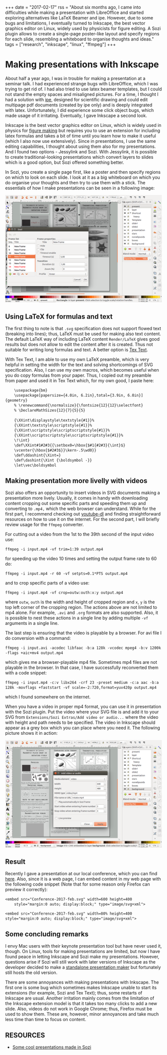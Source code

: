 +++
date = "2017-02-17"
rss = "About six months ago, I came into difficulties while making a presentation with LibreOffice and started exploring alternatives like LaTeX Beamer and ipe. However, due to some bugs and limitations, I eventually turned to Inkscape, the best vector graphics editor on Linux, widely used by physicists for figure editing. A Sozi plugin allows to create a single-page poster-like layout and specify regions for each slide, resembling a whiteboard to organise thoughts and ideas."
tags = ["research", "inkscape", "linux", "ffmpeg"]
+++

# Making presentations with Inkscape

About half a year ago, I was in trouble for making a presentation at a seminar talk. I had experienced strange bugs with LibreOffice, which I was trying to get rid of. I had also tried to use latex beamer templates, but I could not stand the empty spaces and misaligned pictures. For a time, I thought I had a solution with [ipe,](http://ipe.otfried.org/) designed for scientific drawing and could edit multipage pdf documents (created by ipe only) and is deeply integrated with latex. Unfortunately, I did experience some click object bugs, which made usage of it irritating. Eventually, I gave Inkscape a second look.

Inkscape is the best vector graphics editor on Linux, which is widely used in physics for [figure making](http://physics.stackexchange.com/questions/401/what-software-programs-are-used-to-draw-physics-diagrams-and-what-are-their-rel) but requires you to use an extension for including latex formulas and takes
a bit of time until you learn how to make it useful (which I also now use extensively). Since in presentations, I use the same editing capabilities, I thought about using them also for my presentations. And I found two options - Jessylink and Sozi. With Jessylink, it is possible to create traditional-looking presentations which convert layers to slides which is a good option, but Sozi offered something better.

In Sozi, you create a single page first, like a poster and then specify regions on which to look on each slide. I look at it as a big whiteboard on which you do organise your thoughts and then try to use them with a stick. The essentials of how I make presentations can be seen in a following image:

![](presentation-with-inkscape-sozi.png)

## Using LaTeX for formulas and text

The first thing to note is that `.svg` specification does not support flowed text (breaking into lines); thus, LaTeX must be used for making also text content. The default LaTeX way of including LaTeX content `Render/LaTeX` gives good results but does not allow to edit the content after it is created. Thus not suitable for writing long formulas and text. A better option is [Tex Text](https://pav.iki.fi/software/textext/).

With Tex Text, I am able to use my own LaTeX preamble, which is very helpful in setting the width for the text and solving shortcomings of SVG specification. Also, I can use my own macros, which becomes useful when you do copy formulas from your paper. Thus, I copied out my preamble from paper and used it in Tex Text which, for my own good, I paste here:

```
    \usepackage{bm}
    \usepackage[papersize={4.0in, 6.2in},total={3.9in, 6.0in}]{geometry}
    % \renewcommand{\normalsize}{\fontsize{12}{12}\selectfont}
    % \DeclareMathSizes{12}{7}{5}{5}

    {\XXint\displaystyle\textstyle{#1}}%
    {\XXint\textstyle\scriptstyle{#1}}%
    {\XXint\scriptstyle\scriptscriptstyle{#1}}%
    {\XXint\scriptscriptstyle\scriptscriptstyle{#1}}%
    \!\int}
    \def\XXint#1#2#3{{\setbox0=\hbox{$#1{#2#3}{\int}$}
    \vcenter{\hbox{$#2#3$}}\kern-.5\wd0}}
    \def\ddashint{\Xint=}
    \def\dashint{\Xint {\boldsymbol -}}
    \let\vec\boldsymbol
```

## Making presentation more livelly with videos

Sozi also offers an opportunity to insert videos in SVG documents making a presentation more lively. Usually, it comes in handy with downloading content cropping out some specific parts and speeding them up and converting to `.mp4,` which the web browser can understand. While for the first part, I recommend checking out [youtube-dl](https://rg3.github.io/youtube-dl/) and finding straightforward resources on how to use it on the internet. For the second part, I will briefly review usage for the `ffmpeg` converter. 

For cutting out a video from the 1st to the 39th second of the input video use:

```
ffmpeg -i input.mp4 -vf trim=1:39 output.mp4
```
for speeding up the video 10 times and setting the output frame rate to 60 do:
```
ffmpeg -i input.mp4 -r 60 -vf setpts=0.1*PTS output.mp4
```
and to crop specific parts of a video use:
```
ffmpeg -i input.mp4 -vf crop=outw:outh:x:y output.mp4
```
where `outw`, `outh` is the width and height of cropped region and `x`, `y` is the top left corner of the cropping region. The actions above are not limited to mp4 alone. For example, `.avi` and `.org` formats are also supported. Also, it is possible to nest these actions in a single line by adding multiple `-vf` arguments in a single line.

The last step is ensuring that the video is playable by a browser. For avi file I do conversion with a command:

```
ffmpeg -i input.avi -acodec libfaac -b:a 128k -vcodec mpeg4 -b:v 1200k -flags +aic+mv4 output.mp4
```
which gives me a browser-playable mp4 file. Sometimes mp4 files are not playable in the browser. In that case, I have successfully reconverted them with a code snippet:

```
ffmpeg -i input.mp4 -c:v libx264 -crf 23 -preset medium -c:a aac -b:a 128k -movflags +faststart -vf scale=-2:720,format=yuv420p output.mp4
```
which I found somewhere on the internet.

When you have a video in proper mp4 format, you can use it in presentation with the Sozi plugin. Put the video where your SVG file is and add it to your SVG from `Extensions/Sozi Extras/Add video or audio...` where the video with height and path needs to be specified. The video in Inkscape should appear as a grey box which you can place where you need it. The following picture shows it in action:

![](presentation-with-inkscape-video.png)

## Result

Recently I gave a presentation at our local conference, which you can find [here](Conference-2017-feb.svg). Also, since it is a web page, I can embed content in my web page with the following code snippet (Note that for some reason only Firefox can preview it correctly):

```
<embed src="Conference-2017-feb.svg" width=600 height=400 
    style="margin:0 auto; display:block;" type="image/svg+xml">
```
~~~
<embed src="Conference-2017-feb.svg" width=80% height=400 style="margin:0 auto; display:block;" type="image/svg+xml">
~~~
## Some concluding remarks

I envy Mac users with their keynote presentation tool but have never used it, though. On Linux, tools for making presentations are limited, but now I have found peace in letting Inkscape and Sozi make my presentations. However, questions arise if Sozi will still work with later versions of Inkscape as the developer decided to make a [standalone presentation maker](http://sozi.baierouge.fr/pages/20-install.html) but fortunately still hosts the old version.

There are some annoyances with making presentations with Inkscape. The first one is some bug which sometimes makes Inkscape unable to start its extensions (for example, Sozi and Tex Text); thus, some restarts of Inkscape are usual. Another irritation mainly comes from the limitation of
the Inkscape extension model is that it takes too many clicks to add a new slide. Also, videos do not work in Google Chrome; thus, Firefox must be used to show them. These are, however, minor annoyances and take much less time than time to focus on content.

## RESOURCES

- [Some cool presentations made in Sozi](http://sozi.wikidot.com/presentations)
